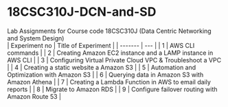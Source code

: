 # 18CSC310J-DCN-and-SD 
Lab Assignments for Course code 18CSC310J (Data Centric Networking and System Design) <br>
| Experiment no  | Title of Experiment  |
| ------- | --- |
| 1 | AWS CLI commands |
| 2 | Creating Amazon EC2 instance and a LAMP instance in AWS CLI |
| 3 | Configuring Virtual Private Cloud VPC & Troubleshoot a VPC |
| 4 | Creating a static website a Amazon S3 |
| 5 | Automation and Optimization with Amazon S3 |
| 6 | Querying data in Amazon S3 with Amazon Athena |
| 7 | Creating a Lambda Function in AWS to email daily reports |
| 8 | Migrate to Amazon RDS |
| 9 | Configure failover routing with Amazon Route 53 |
